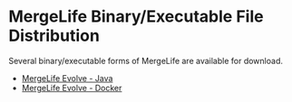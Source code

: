 MergeLife Binary/Executable File Distribution
=============================================

Several binary/executable forms of MergeLife are available for download.

* [MergeLife Evolve - Java](https://s3.amazonaws.com/data.heatonresearch.com/bin/mergelife-evolve-all.jar)
* [MergeLife Evolve - Docker](https://hub.docker.com/r/heatonresearch/mergelife/)
